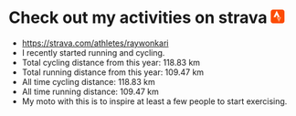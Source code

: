 # Check out my activities on strava ![logo](https://github.com/raywonkari/raywonkari/blob/master/logo/strava.png)
* https://strava.com/athletes/raywonkari
* I recently started running and cycling.
* Total cycling distance from this year: 118.83 km
* Total running distance from this year: 109.47 km
* All time cycling distance: 118.83 km
* All time running distance: 109.47 km
* My moto with this is to inspire at least a few people to start exercising.
